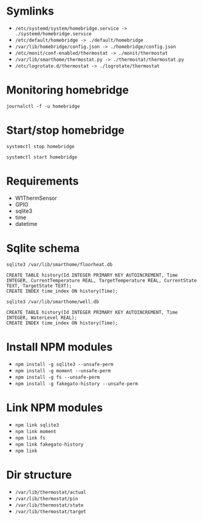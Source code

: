 # Symlinks

* `/etc/systemd/system/homebridge.service -> ./systemd/homebridge.service`
* `/etc/default/homebridge -> ./default/homebridge`
* `/var/lib/homebridge/config.json -> ./homebridge/config.json`
* `/etc/monit/conf-enabled/thermostat -> ./monit/thermostat`
* `/var/lib/smarthome/thermostat.py -> ./thermostat/thermostat.py`
* `/etc/logrotate.d/thermostat -> ./logrotate/thermostat`

# Monitoring homebridge

`journalctl -f -u homebridge`

# Start/stop homebridge

`systemctl stop homebridge`

`systemctl start homebridge`

# Requirements

* W1ThermSensor
* GPIO
* sqlite3
* time
* datetime

# Sqlite schema

`sqlite3 /var/lib/smarthome/floorheat.db`

```
CREATE TABLE history(Id INTEGER PRIMARY KEY AUTOINCREMENT, Time INTEGER, CurrentTemperature REAL, TargetTemperature REAL, CurrentState TEXT, TargetState TEXT);
CREATE INDEX time_index ON history(Time);
```

`sqlite3 /var/lib/smarthome/well.db`

```
CREATE TABLE history(Id INTEGER PRIMARY KEY AUTOINCREMENT, Time INTEGER, WaterLevel REAL);
CREATE INDEX time_index ON history(Time);
```

# Install NPM modules

* `npm install -g sqlite3 --unsafe-perm`
* `npm install -g moment --unsafe-perm`
* `npm install -g fs --unsafe-perm`
* `npm install -g fakegato-history --unsafe-perm`

# Link NPM modules

* `npm link sqlite3`
* `npm link moment`
* `npm link fs`
* `npm link fakegato-history`
* `npm link`

# Dir structure

* `/var/lib/thermostat/actual`
* `/var/lib/thermostat/pin`
* `/var/lib/thermostat/state`
* `/var/lib/thermostat/target`
